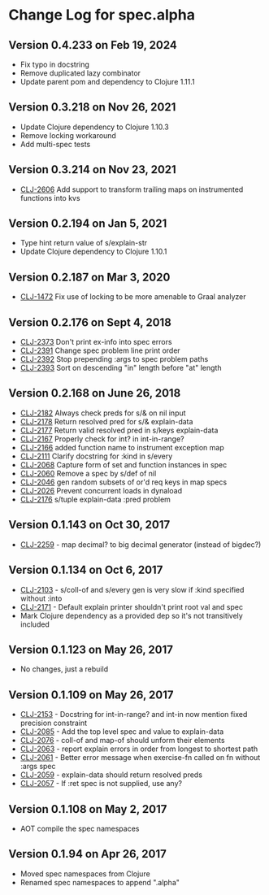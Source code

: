 # Change Log for spec.alpha

## Version 0.4.233 on Feb 19, 2024

* Fix typo in docstring
* Remove duplicated lazy combinator
* Update parent pom and dependency to Clojure 1.11.1

## Version 0.3.218 on Nov 26, 2021

* Update Clojure dependency to Clojure 1.10.3
* Remove locking workaround
* Add multi-spec tests

## Version 0.3.214 on Nov 23, 2021

* [CLJ-2606](https://clojure.atlassian.net/browse/CLJ-2606) Add support to transform trailing maps on instrumented functions into kvs

## Version 0.2.194 on Jan 5, 2021

* Type hint return value of s/explain-str
* Update Clojure dependency to Clojure 1.10.1

## Version 0.2.187 on Mar 3, 2020

* [CLJ-1472](https://clojure.atlassian.net/browse/CLJ-1472) Fix use of locking to be more amenable to Graal analyzer

## Version 0.2.176 on Sept 4, 2018

* [CLJ-2373](https://clojure.atlassian.net/browse/CLJ-2373) Don't print ex-info into spec errors
* [CLJ-2391](https://clojure.atlassian.net/browse/CLJ-2391) Change spec problem line print order
* [CLJ-2392](https://clojure.atlassian.net/browse/CLJ-2392) Stop prepending :args to spec problem paths
* [CLJ-2393](https://clojure.atlassian.net/browse/CLJ-2393) Sort on descending "in" length before "at" length

## Version 0.2.168 on June 26, 2018

* [CLJ-2182](https://clojure.atlassian.net/browse/CLJ-2182) Always check preds for s/& on nil input
* [CLJ-2178](https://clojure.atlassian.net/browse/CLJ-2178) Return resolved pred for s/& explain-data
* [CLJ-2177](https://clojure.atlassian.net/browse/CLJ-2177) Return valid resolved pred in s/keys explain-data
* [CLJ-2167](https://clojure.atlassian.net/browse/CLJ-2176) Properly check for int? in int-in-range?
* [CLJ-2166](https://clojure.atlassian.net/browse/CLJ-2166) added function name to instrument exception map
* [CLJ-2111](https://clojure.atlassian.net/browse/CLJ-2111) Clarify docstring for :kind in s/every
* [CLJ-2068](https://clojure.atlassian.net/browse/CLJ-2068) Capture form of set and function instances in spec
* [CLJ-2060](https://clojure.atlassian.net/browse/CLJ-2060) Remove a spec by s/def of nil
* [CLJ-2046](https://clojure.atlassian.net/browse/CLJ-2046) gen random subsets of or'd req keys in map specs
* [CLJ-2026](https://clojure.atlassian.net/browse/CLJ-2026) Prevent concurrent loads in dynaload
* [CLJ-2176](https://clojure.atlassian.net/browse/CLJ-2176) s/tuple explain-data :pred problem

## Version 0.1.143 on Oct 30, 2017

* [CLJ-2259](https://clojure.atlassian.net/browse/CLJ-2259) - map decimal? to big decimal generator (instead of bigdec?)

## Version 0.1.134 on Oct 6, 2017

* [CLJ-2103](https://clojure.atlassian.net/browse/CLJ-2103) - s/coll-of and s/every gen is very slow if :kind specified without :into
* [CLJ-2171](https://clojure.atlassian.net/browse/CLJ-2171) - Default explain printer shouldn't print root val and spec
* Mark Clojure dependency as a provided dep so it's not transitively included

## Version 0.1.123 on May 26, 2017

* No changes, just a rebuild

## Version 0.1.109 on May 26, 2017

* [CLJ-2153](https://clojure.atlassian.net/browse/CLJ-2153) - Docstring for int-in-range? and int-in now mention fixed precision constraint
* [CLJ-2085](https://clojure.atlassian.net/browse/CLJ-2085) - Add the top level spec and value to explain-data
* [CLJ-2076](https://clojure.atlassian.net/browse/CLJ-2076) - coll-of and map-of should unform their elements
* [CLJ-2063](https://clojure.atlassian.net/browse/CLJ-2063) - report explain errors in order from longest to shortest path
* [CLJ-2061](https://clojure.atlassian.net/browse/CLJ-2061) - Better error message when exercise-fn called on fn without :args spec
* [CLJ-2059](https://clojure.atlassian.net/browse/CLJ-2059) - explain-data should return resolved preds
* [CLJ-2057](https://clojure.atlassian.net/browse/CLJ-2057) - If :ret spec is not supplied, use any?

## Version 0.1.108 on May 2, 2017

* AOT compile the spec namespaces

## Version 0.1.94 on Apr 26, 2017

* Moved spec namespaces from Clojure
* Renamed spec namespaces to append ".alpha"

